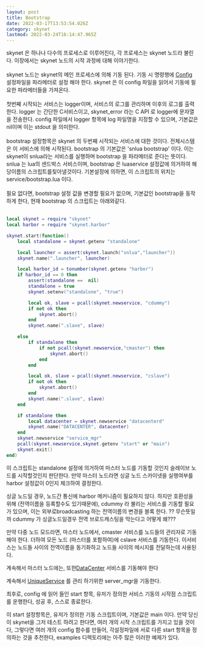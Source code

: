 ```yaml
---
layout: post
title: Bootstrap
date: 2022-03-17T13:53:54.026Z
category: skynet
lastmod: 2022-03-24T16:14:47.965Z
---
```


skynet 은 하나나 다수의 프로세스로 이루어진다, 각 프로세스는 skynet 노드라 불린다. 이장에서는 skynet 노드의 시작 과정에 대해 이야기한다.  
<BR>
skynet 노드는 skynet의 메인 프로세스에 의해 기동 된다. 기동 시 명령행에 [Config](2022-03-17-Config.md)  설정파일을 파라메터로 설정 해야 한다. skynet 은 이 config 파일을 읽어서 기동에 필요한 파라메터들을 가져온다.  
<BR>
첫번째 시작되는 서비스는 logger이며, 서비스의 로그를 관리하며 이후의 로그를 출력한다. logger 는 간단한  C서비스이고, skynet_error 라는 C API 로 logger에 문자열을 전송한다. config 파일에서 logger 항목에 log 파일명을 지정할 수 있으며, 기본값은 nil이며 이는 stdout 을 의미한다.  
<BR>
bootstrap 설정항목은 skynet 의 두번째 시작되는 서비스에 대한 것이다. 전체시스템은 이 서비스에 의해 시작된다. bootstrap 의 기본값은 'snlua bootstrap' 이다.  이는 skynet이 snlua라는 서비스를 실행하며 bootstrap 을 파라메터로 준다는 뜻이다.  snlua 는 lua의 샌드박스 서비스이며, bootstrap 은 luaservice 설정값에 의거하여  해당이름의 스크립트를칮아낼것이다.  기본설정에 의하면, 이 스크립트의 위치는 service/bootstrap.lua 이다.  
<BR>
필요 없다면,  bootstrap 설정 값을 변경할 필요가 없으며, 기본값인 bootstrap을 동작하게 한다, 현재 bootstrap 의 스크립트는 아래와같다.  
<BR>
```lua
local skynet = require "skynet"
local harbor = require "skynet.harbor"

skynet.start(function()
	local standalone = skynet.getenv "standalone"

	local launcher = assert(skynet.launch("snlua","launcher"))
	skynet.name(".launcher", launcher)

	local harbor_id = tonumber(skynet.getenv "harbor")
	if harbor_id == 0 then
		assert(standalone ==  nil)
		standalone = true
		skynet.setenv("standalone", "true")

		local ok, slave = pcall(skynet.newservice, "cdummy")
		if not ok then
			skynet.abort()
		end
		skynet.name(".slave", slave)

	else
		if standalone then
			if not pcall(skynet.newservice,"cmaster") then
				skynet.abort()
			end
		end

		local ok, slave = pcall(skynet.newservice, "cslave")
		if not ok then
			skynet.abort()
		end
		skynet.name(".slave", slave)
	end

	if standalone then
		local datacenter = skynet.newservice "datacenterd"
		skynet.name("DATACENTER", datacenter)
	end
	skynet.newservice "service_mgr"
	pcall(skynet.newservice,skynet.getenv "start" or "main")
	skynet.exit()
end)
```

이 스크립트는 standalone 설정에 의거하여 마스터 노드를 기동할 것인지 슬레이브 노드를 시작할것인지 판단한다. 만약 마스터 노드라면 싱글 노드 스카이넷을 실행여부를 harbor 설정값이 0인지 체크하여 결정한다.  <BR>

싱글 노드일 경우, 노드간 통신에 harbor 메커니즘이 필요하지 않다. 하지만 호환성을 위해 (전역이름을 등록할수도 있기때문에), cdummy 라 불리는 서비스를 기동할 필요가 있으며, 이는 외부로broadcasting 하는 전역이름의 변경을 블록 한다.  ?? 무슨뜻일까 cdummy 가 싱글노드일경우 전역 브로드캐스팅을 막는다고 어떻게 왜???  <BR>

만약 다중 노드 모드라면, 마스터 노드에서, cmaster 서비스를 노드들의 관리자로 기동해야 한다. 더하여 모든 노드 (마스터를 포함하여)에 cslave 서비스를 기동한다.  이서비스는 노드들 사이의 전역이름을 동기화하고 노드들 사이의 메시지를 전달하는데 사용된다.  <BR>

계속해서 마스터 노드에는, 또한[DataCenter](2022-03-17-DataCenter.md) 서비스를 기동해야 한다  <BR>

계속해서 [UniqueService](2022-03-17-UniqueService.md) 를 관리 하기위한 server_mgr을 기동한다.  <BR>

최후로, config 에 읽어 들인 start 항목, 유저가 정의한 서비스 기동의 시작점 스크립트를 운행한다, 성공 후, 스스로 종료한다.  <BR>

이 start 설정항목은, 유저가 정의한 기동 스크립트이며, 기본값은 main 이다. 만약 당신이 skynet을 그저 테스트 하려고 한다면, 여러 개의 시작 스크립트를 가지고 있을 것이다,  그렇다면 여러 개의 config 함수를 만들어, 각설정파일에 서로 다른 start 항목을 정의하는 것을 추천한다, examples 디렉토리에는 아주 많은 이러한 예제가 있다.  <BR>

